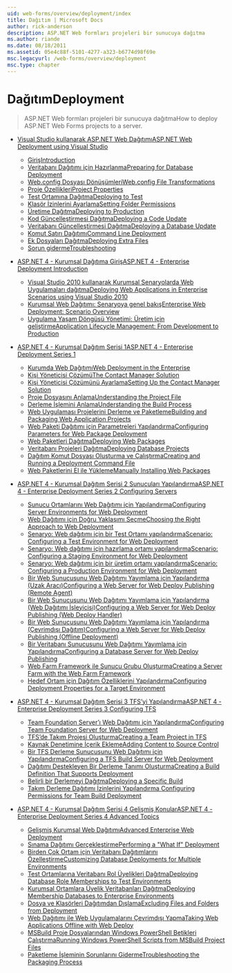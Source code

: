 ```yaml
---
uid: web-forms/overview/deployment/index
title: Dağıtım | Microsoft Docs
author: rick-anderson
description: ASP.NET Web formları projeleri bir sunucuya dağıtma
ms.author: riande
ms.date: 08/18/2011
ms.assetid: 05e4c88f-5101-4277-a323-b6774d98f69e
msc.legacyurl: /web-forms/overview/deployment
msc.type: chapter
---
```

<a name="deployment"></a><span data-ttu-id="f5c64-103">Dağıtım</span><span class="sxs-lookup"><span data-stu-id="f5c64-103">Deployment</span></span>
====================
> <span data-ttu-id="f5c64-104">ASP.NET Web formları projeleri bir sunucuya dağıtma</span><span class="sxs-lookup"><span data-stu-id="f5c64-104">How to deploy ASP.NET Web Forms projects to a server.</span></span>


- [<span data-ttu-id="f5c64-105">Visual Studio kullanarak ASP.NET Web Dağıtımı</span><span class="sxs-lookup"><span data-stu-id="f5c64-105">ASP.NET Web Deployment using Visual Studio</span></span>](visual-studio-web-deployment/index.md)

    - [<span data-ttu-id="f5c64-106">Giriş</span><span class="sxs-lookup"><span data-stu-id="f5c64-106">Introduction</span></span>](visual-studio-web-deployment/introduction.md)
    - [<span data-ttu-id="f5c64-107">Veritabanı Dağıtımı için Hazırlanma</span><span class="sxs-lookup"><span data-stu-id="f5c64-107">Preparing for Database Deployment</span></span>](visual-studio-web-deployment/preparing-databases.md)
    - [<span data-ttu-id="f5c64-108">Web.config Dosyası Dönüşümleri</span><span class="sxs-lookup"><span data-stu-id="f5c64-108">Web.config File Transformations</span></span>](visual-studio-web-deployment/web-config-transformations.md)
    - [<span data-ttu-id="f5c64-109">Proje Özellikleri</span><span class="sxs-lookup"><span data-stu-id="f5c64-109">Project Properties</span></span>](visual-studio-web-deployment/project-properties.md)
    - [<span data-ttu-id="f5c64-110">Test Ortamına Dağıtma</span><span class="sxs-lookup"><span data-stu-id="f5c64-110">Deploying to Test</span></span>](visual-studio-web-deployment/deploying-to-iis.md)
    - [<span data-ttu-id="f5c64-111">Klasör İzinlerini Ayarlama</span><span class="sxs-lookup"><span data-stu-id="f5c64-111">Setting Folder Permissions</span></span>](visual-studio-web-deployment/setting-folder-permissions.md)
    - [<span data-ttu-id="f5c64-112">Üretime Dağıtma</span><span class="sxs-lookup"><span data-stu-id="f5c64-112">Deploying to Production</span></span>](visual-studio-web-deployment/deploying-to-production.md)
    - [<span data-ttu-id="f5c64-113">Kod Güncelleştirmesi Dağıtma</span><span class="sxs-lookup"><span data-stu-id="f5c64-113">Deploying a Code Update</span></span>](visual-studio-web-deployment/deploying-a-code-update.md)
    - [<span data-ttu-id="f5c64-114">Veritabanı Güncelleştirmesi Dağıtma</span><span class="sxs-lookup"><span data-stu-id="f5c64-114">Deploying a Database Update</span></span>](visual-studio-web-deployment/deploying-a-database-update.md)
    - [<span data-ttu-id="f5c64-115">Komut Satırı Dağıtımı</span><span class="sxs-lookup"><span data-stu-id="f5c64-115">Command Line Deployment</span></span>](visual-studio-web-deployment/command-line-deployment.md)
    - [<span data-ttu-id="f5c64-116">Ek Dosyaları Dağıtma</span><span class="sxs-lookup"><span data-stu-id="f5c64-116">Deploying Extra Files</span></span>](visual-studio-web-deployment/deploying-extra-files.md)
    - [<span data-ttu-id="f5c64-117">Sorun giderme</span><span class="sxs-lookup"><span data-stu-id="f5c64-117">Troubleshooting</span></span>](visual-studio-web-deployment/troubleshooting.md)
- [<span data-ttu-id="f5c64-118">ASP.NET 4 - Kurumsal Dağıtıma Giriş</span><span class="sxs-lookup"><span data-stu-id="f5c64-118">ASP.NET 4 - Enterprise Deployment Introduction</span></span>](deploying-web-applications-in-enterprise-scenarios/index.md)

    - [<span data-ttu-id="f5c64-119">Visual Studio 2010 kullanarak Kurumsal Senaryolarda Web Uygulamaları dağıtma</span><span class="sxs-lookup"><span data-stu-id="f5c64-119">Deploying Web Applications in Enterprise Scenarios using Visual Studio 2010</span></span>](deploying-web-applications-in-enterprise-scenarios/deploying-web-applications-in-enterprise-scenarios.md)
    - [<span data-ttu-id="f5c64-120">Kurumsal Web Dağıtımı: Senaryoya genel bakış</span><span class="sxs-lookup"><span data-stu-id="f5c64-120">Enterprise Web Deployment: Scenario Overview</span></span>](deploying-web-applications-in-enterprise-scenarios/enterprise-web-deployment-scenario-overview.md)
    - [<span data-ttu-id="f5c64-121">Uygulama Yaşam Döngüsü Yönetimi: Üretim için geliştirme</span><span class="sxs-lookup"><span data-stu-id="f5c64-121">Application Lifecycle Management: From Development to Production</span></span>](deploying-web-applications-in-enterprise-scenarios/application-lifecycle-management-from-development-to-production.md)
- [<span data-ttu-id="f5c64-122">ASP.NET 4 - Kurumsal Dağıtım Serisi 1</span><span class="sxs-lookup"><span data-stu-id="f5c64-122">ASP.NET 4 - Enterprise Deployment Series 1</span></span>](web-deployment-in-the-enterprise/index.md)

    - [<span data-ttu-id="f5c64-123">Kurumda Web Dağıtımı</span><span class="sxs-lookup"><span data-stu-id="f5c64-123">Web Deployment in the Enterprise</span></span>](web-deployment-in-the-enterprise/web-deployment-in-the-enterprise.md)
    - [<span data-ttu-id="f5c64-124">Kişi Yöneticisi Çözümü</span><span class="sxs-lookup"><span data-stu-id="f5c64-124">The Contact Manager Solution</span></span>](web-deployment-in-the-enterprise/the-contact-manager-solution.md)
    - [<span data-ttu-id="f5c64-125">Kişi Yöneticisi Çözümünü Ayarlama</span><span class="sxs-lookup"><span data-stu-id="f5c64-125">Setting Up the Contact Manager Solution</span></span>](web-deployment-in-the-enterprise/setting-up-the-contact-manager-solution.md)
    - [<span data-ttu-id="f5c64-126">Proje Dosyasını Anlama</span><span class="sxs-lookup"><span data-stu-id="f5c64-126">Understanding the Project File</span></span>](web-deployment-in-the-enterprise/understanding-the-project-file.md)
    - [<span data-ttu-id="f5c64-127">Derleme İşlemini Anlama</span><span class="sxs-lookup"><span data-stu-id="f5c64-127">Understanding the Build Process</span></span>](web-deployment-in-the-enterprise/understanding-the-build-process.md)
    - [<span data-ttu-id="f5c64-128">Web Uygulaması Projelerini Derleme ve Paketleme</span><span class="sxs-lookup"><span data-stu-id="f5c64-128">Building and Packaging Web Application Projects</span></span>](web-deployment-in-the-enterprise/building-and-packaging-web-application-projects.md)
    - [<span data-ttu-id="f5c64-129">Web Paketi Dağıtımı için Parametreleri Yapılandırma</span><span class="sxs-lookup"><span data-stu-id="f5c64-129">Configuring Parameters for Web Package Deployment</span></span>](web-deployment-in-the-enterprise/configuring-parameters-for-web-package-deployment.md)
    - [<span data-ttu-id="f5c64-130">Web Paketleri Dağıtma</span><span class="sxs-lookup"><span data-stu-id="f5c64-130">Deploying Web Packages</span></span>](web-deployment-in-the-enterprise/deploying-web-packages.md)
    - [<span data-ttu-id="f5c64-131">Veritabanı Projeleri Dağıtma</span><span class="sxs-lookup"><span data-stu-id="f5c64-131">Deploying Database Projects</span></span>](web-deployment-in-the-enterprise/deploying-database-projects.md)
    - [<span data-ttu-id="f5c64-132">Dağıtım Komut Dosyası Oluşturma ve Çalıştırma</span><span class="sxs-lookup"><span data-stu-id="f5c64-132">Creating and Running a Deployment Command File</span></span>](web-deployment-in-the-enterprise/creating-and-running-a-deployment-command-file.md)
    - [<span data-ttu-id="f5c64-133">Web Paketlerini El ile Yükleme</span><span class="sxs-lookup"><span data-stu-id="f5c64-133">Manually Installing Web Packages</span></span>](web-deployment-in-the-enterprise/manually-installing-web-packages.md)
- [<span data-ttu-id="f5c64-134">ASP.NET 4 - Kurumsal Dağıtım Serisi 2 Sunucuları Yapılandırma</span><span class="sxs-lookup"><span data-stu-id="f5c64-134">ASP.NET 4 - Enterprise Deployment Series 2 Configuring Servers</span></span>](configuring-server-environments-for-web-deployment/index.md)

    - [<span data-ttu-id="f5c64-135">Sunucu Ortamlarını Web Dağıtımı için Yapılandırma</span><span class="sxs-lookup"><span data-stu-id="f5c64-135">Configuring Server Environments for Web Deployment</span></span>](configuring-server-environments-for-web-deployment/configuring-server-environments-for-web-deployment.md)
    - [<span data-ttu-id="f5c64-136">Web Dağıtımı için Doğru Yaklaşımı Seçme</span><span class="sxs-lookup"><span data-stu-id="f5c64-136">Choosing the Right Approach to Web Deployment</span></span>](configuring-server-environments-for-web-deployment/choosing-the-right-approach-to-web-deployment.md)
    - [<span data-ttu-id="f5c64-137">Senaryo: Web dağıtımı için bir Test Ortamı yapılandırma</span><span class="sxs-lookup"><span data-stu-id="f5c64-137">Scenario: Configuring a Test Environment for Web Deployment</span></span>](configuring-server-environments-for-web-deployment/scenario-configuring-a-test-environment-for-web-deployment.md)
    - [<span data-ttu-id="f5c64-138">Senaryo: Web dağıtımı için hazırlama ortamı yapılandırma</span><span class="sxs-lookup"><span data-stu-id="f5c64-138">Scenario: Configuring a Staging Environment for Web Deployment</span></span>](configuring-server-environments-for-web-deployment/scenario-configuring-a-staging-environment-for-web-deployment.md)
    - [<span data-ttu-id="f5c64-139">Senaryo: Web dağıtımı için bir üretim ortamı yapılandırma</span><span class="sxs-lookup"><span data-stu-id="f5c64-139">Scenario: Configuring a Production Environment for Web Deployment</span></span>](configuring-server-environments-for-web-deployment/scenario-configuring-a-production-environment-for-web-deployment.md)
    - [<span data-ttu-id="f5c64-140">Bir Web Sunucusunu Web Dağıtımı Yayımlama için Yapılandırma (Uzak Aracı)</span><span class="sxs-lookup"><span data-stu-id="f5c64-140">Configuring a Web Server for Web Deploy Publishing (Remote Agent)</span></span>](configuring-server-environments-for-web-deployment/configuring-a-web-server-for-web-deploy-publishing-remote-agent.md)
    - [<span data-ttu-id="f5c64-141">Bir Web Sunucusunu Web Dağıtımı Yayımlama için Yapılandırma (Web Dağıtımı İşleyicisi)</span><span class="sxs-lookup"><span data-stu-id="f5c64-141">Configuring a Web Server for Web Deploy Publishing (Web Deploy Handler)</span></span>](configuring-server-environments-for-web-deployment/configuring-a-web-server-for-web-deploy-publishing-web-deploy-handler.md)
    - [<span data-ttu-id="f5c64-142">Bir Web Sunucusunu Web Dağıtımı Yayımlama için Yapılandırma (Çevrimdışı Dağıtım)</span><span class="sxs-lookup"><span data-stu-id="f5c64-142">Configuring a Web Server for Web Deploy Publishing (Offline Deployment)</span></span>](configuring-server-environments-for-web-deployment/configuring-a-web-server-for-web-deploy-publishing-offline-deployment.md)
    - [<span data-ttu-id="f5c64-143">Bir Veritabanı Sunucusunu Web Dağıtımı Yayımlama için Yapılandırma</span><span class="sxs-lookup"><span data-stu-id="f5c64-143">Configuring a Database Server for Web Deploy Publishing</span></span>](configuring-server-environments-for-web-deployment/configuring-a-database-server-for-web-deploy-publishing.md)
    - [<span data-ttu-id="f5c64-144">Web Farm Framework ile Sunucu Grubu Oluşturma</span><span class="sxs-lookup"><span data-stu-id="f5c64-144">Creating a Server Farm with the Web Farm Framework</span></span>](configuring-server-environments-for-web-deployment/creating-a-server-farm-with-the-web-farm-framework.md)
    - [<span data-ttu-id="f5c64-145">Hedef Ortam için Dağıtım Özelliklerini Yapılandırma</span><span class="sxs-lookup"><span data-stu-id="f5c64-145">Configuring Deployment Properties for a Target Environment</span></span>](configuring-server-environments-for-web-deployment/configuring-deployment-properties-for-a-target-environment.md)
- [<span data-ttu-id="f5c64-146">ASP.NET 4 - Kurumsal Dağıtım Serisi 3 TFS’yi Yapılandırma</span><span class="sxs-lookup"><span data-stu-id="f5c64-146">ASP.NET 4 - Enterprise Deployment Series 3 Configuring TFS</span></span>](configuring-team-foundation-server-for-web-deployment/index.md)

    - [<span data-ttu-id="f5c64-147">Team Foundation Server’ı Web Dağıtımı için Yapılandırma</span><span class="sxs-lookup"><span data-stu-id="f5c64-147">Configuring Team Foundation Server for Web Deployment</span></span>](configuring-team-foundation-server-for-web-deployment/configuring-team-foundation-server-for-web-deployment.md)
    - [<span data-ttu-id="f5c64-148">TFS’de Takım Projesi Oluşturma</span><span class="sxs-lookup"><span data-stu-id="f5c64-148">Creating a Team Project in TFS</span></span>](configuring-team-foundation-server-for-web-deployment/creating-a-team-project-in-tfs.md)
    - [<span data-ttu-id="f5c64-149">Kaynak Denetimine İçerik Ekleme</span><span class="sxs-lookup"><span data-stu-id="f5c64-149">Adding Content to Source Control</span></span>](configuring-team-foundation-server-for-web-deployment/adding-content-to-source-control.md)
    - [<span data-ttu-id="f5c64-150">Bir TFS Derleme Sunucusunu Web Dağıtımı için Yapılandırma</span><span class="sxs-lookup"><span data-stu-id="f5c64-150">Configuring a TFS Build Server for Web Deployment</span></span>](configuring-team-foundation-server-for-web-deployment/configuring-a-tfs-build-server-for-web-deployment.md)
    - [<span data-ttu-id="f5c64-151">Dağıtımı Destekleyen Bir Derleme Tanımı Oluşturma</span><span class="sxs-lookup"><span data-stu-id="f5c64-151">Creating a Build Definition That Supports Deployment</span></span>](configuring-team-foundation-server-for-web-deployment/creating-a-build-definition-that-supports-deployment.md)
    - [<span data-ttu-id="f5c64-152">Belirli bir Derlemeyi Dağıtma</span><span class="sxs-lookup"><span data-stu-id="f5c64-152">Deploying a Specific Build</span></span>](configuring-team-foundation-server-for-web-deployment/deploying-a-specific-build.md)
    - [<span data-ttu-id="f5c64-153">Takım Derleme Dağıtımı İzinlerini Yapılandırma </span><span class="sxs-lookup"><span data-stu-id="f5c64-153">Configuring Permissions for Team Build Deployment</span></span>](configuring-team-foundation-server-for-web-deployment/configuring-permissions-for-team-build-deployment.md)
- [<span data-ttu-id="f5c64-154">ASP.NET 4 - Kurumsal Dağıtım Serisi 4 Gelişmiş Konular</span><span class="sxs-lookup"><span data-stu-id="f5c64-154">ASP.NET 4 - Enterprise Deployment Series 4 Advanced Topics</span></span>](advanced-enterprise-web-deployment/index.md)

    - [<span data-ttu-id="f5c64-155">Gelişmiş Kurumsal Web Dağıtımı</span><span class="sxs-lookup"><span data-stu-id="f5c64-155">Advanced Enterprise Web Deployment</span></span>](advanced-enterprise-web-deployment/advanced-enterprise-web-deployment.md)
    - [<span data-ttu-id="f5c64-156">Sınama Dağıtımı Gerçekleştirme</span><span class="sxs-lookup"><span data-stu-id="f5c64-156">Performing a "What If" Deployment</span></span>](advanced-enterprise-web-deployment/performing-a-what-if-deployment.md)
    - [<span data-ttu-id="f5c64-157">Birden Çok Ortam için Veritabanı Dağıtımlarını Özelleştirme</span><span class="sxs-lookup"><span data-stu-id="f5c64-157">Customizing Database Deployments for Multiple Environments</span></span>](advanced-enterprise-web-deployment/customizing-database-deployments-for-multiple-environments.md)
    - [<span data-ttu-id="f5c64-158">Test Ortamlarına Veritabanı Rol Üyelikleri Dağıtma</span><span class="sxs-lookup"><span data-stu-id="f5c64-158">Deploying Database Role Memberships to Test Environments</span></span>](advanced-enterprise-web-deployment/deploying-database-role-memberships-to-test-environments.md)
    - [<span data-ttu-id="f5c64-159">Kurumsal Ortamlara Üyelik Veritabanları Dağıtma</span><span class="sxs-lookup"><span data-stu-id="f5c64-159">Deploying Membership Databases to Enterprise Environments</span></span>](advanced-enterprise-web-deployment/deploying-membership-databases-to-enterprise-environments.md)
    - [<span data-ttu-id="f5c64-160">Dosya ve Klasörleri Dağıtımdan Dışlama</span><span class="sxs-lookup"><span data-stu-id="f5c64-160">Excluding Files and Folders from Deployment</span></span>](advanced-enterprise-web-deployment/excluding-files-and-folders-from-deployment.md)
    - [<span data-ttu-id="f5c64-161">Web Dağıtımı ile Web Uygulamalarını Çevrimdışı Yapma</span><span class="sxs-lookup"><span data-stu-id="f5c64-161">Taking Web Applications Offline with Web Deploy</span></span>](advanced-enterprise-web-deployment/taking-web-applications-offline-with-web-deploy.md)
    - [<span data-ttu-id="f5c64-162">MSBuild Proje Dosyalarından Windows PowerShell Betikleri Çalıştırma</span><span class="sxs-lookup"><span data-stu-id="f5c64-162">Running Windows PowerShell Scripts from MSBuild Project Files</span></span>](advanced-enterprise-web-deployment/running-windows-powershell-scripts-from-msbuild-project-files.md)
    - [<span data-ttu-id="f5c64-163">Paketleme İşleminin Sorunlarını Giderme</span><span class="sxs-lookup"><span data-stu-id="f5c64-163">Troubleshooting the Packaging Process</span></span>](advanced-enterprise-web-deployment/troubleshooting-the-packaging-process.md)

